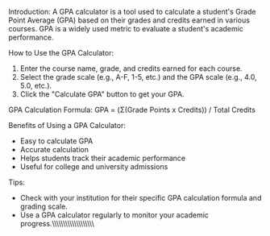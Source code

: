 Introduction:
A GPA calculator is a tool used to calculate a student's Grade Point Average (GPA) based on their grades and credits earned in various courses. GPA is a widely used metric to evaluate a student's academic performance.

How to Use the GPA Calculator:

1. Enter the course name, grade, and credits earned for each course.
2. Select the grade scale (e.g., A-F, 1-5, etc.) and the GPA scale (e.g., 4.0, 5.0, etc.).
3. Click the "Calculate GPA" button to get your GPA.

GPA Calculation Formula:
GPA = (Σ(Grade Points x Credits)) / Total Credits

Benefits of Using a GPA Calculator:

- Easy to calculate GPA
- Accurate calculation
- Helps students track their academic performance
- Useful for college and university admissions

Tips:

- Check with your institution for their specific GPA calculation formula and grading scale.
- Use a GPA calculator regularly to monitor your academic progress.\\\\\\\\\\\\\\\\\\\\\\\\\\\\\\\\\\\\\
